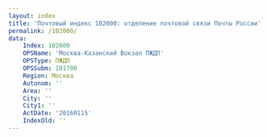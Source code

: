 ```yaml
---
layout: index
title: 'Почтовый индекс 102000: отделение почтовой связи Почты России'
permalink: /102000/
data:
    Index: 102000
    OPSName: 'Москва-Казанский Вокзал ПЖДП'
    OPSType: ПЖДП
    OPSSubm: 101700
    Region: Москва
    Autonom: ''
    Area: ''
    City: ''
    City1: ''
    ActDate: '20160115'
    IndexOld: ''
---
```

